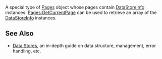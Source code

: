 A special type of [Pages](https://developer.roblox.com/en-us/api-reference/class/Pages) object whose pages contain [DataStoreInfo](https://developer.roblox.com/en-us/api-reference/class/DataStoreInfo) instances. [Pages:GetCurrentPage](https://developer.roblox.com/en-us/api-reference/function/Pages/GetCurrentPage) can be used to retrieve an array of the [DataStoreInfo](https://developer.roblox.com/en-us/api-reference/class/DataStoreInfo) instances.

See Also
--------

*   [Data Stores](https://developer.roblox.com/en-us/articles/Data-store), an in-depth guide on data structure, management, error handling, etc.